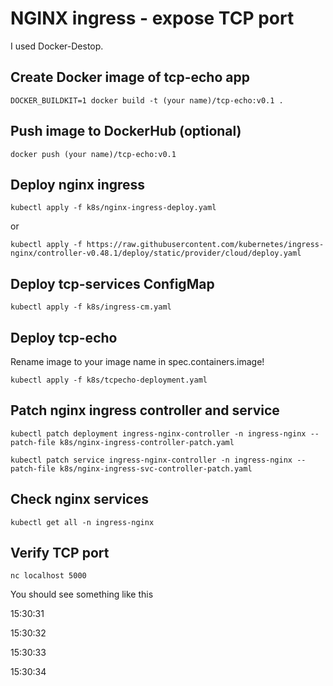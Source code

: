 # NGINX ingress - expose TCP port

I used Docker-Destop.

## Create Docker image of tcp-echo app
  ``DOCKER_BUILDKIT=1 docker build -t (your name)/tcp-echo:v0.1 .``

## Push image to DockerHub (optional)
  ``docker push (your name)/tcp-echo:v0.1``

## Deploy nginx ingress
  ``kubectl apply -f k8s/nginx-ingress-deploy.yaml``

or

  ``kubectl apply -f https://raw.githubusercontent.com/kubernetes/ingress-nginx/controller-v0.48.1/deploy/static/provider/cloud/deploy.yaml``

## Deploy tcp-services ConfigMap
  ``kubectl apply -f k8s/ingress-cm.yaml``

## Deploy tcp-echo
Rename image to your image name in spec.containers.image!
  
  ``kubectl apply -f k8s/tcpecho-deployment.yaml``

## Patch nginx ingress controller and service

  ``kubectl patch deployment ingress-nginx-controller -n ingress-nginx --patch-file k8s/nginx-ingress-controller-patch.yaml``

  ``kubectl patch service ingress-nginx-controller -n ingress-nginx --patch-file k8s/nginx-ingress-svc-controller-patch.yaml``

## Check nginx services
  ``kubectl get all -n ingress-nginx``

## Verify TCP port
  ``nc localhost 5000``

You should see something like this

  15:30:31
  
  15:30:32

  15:30:33

  15:30:34
